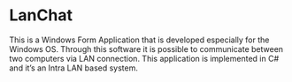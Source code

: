 # LanChat
This is a Windows Form Application that is developed especially for the Windows OS. Through this software it is possible to communicate between two computers via LAN connection. This application is implemented in C# and it’s an Intra LAN based system. 
